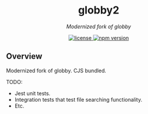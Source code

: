 <h1 align="center">globby2</h1>
<p align="center">
  <em>Modernized fork of globby</em>
</p>

<p align="center">
  <a href="https://img.shields.io/badge/License-MIT-green.svg" target="_blank">
    <img src="https://img.shields.io/badge/License-MIT-green.svg" alt="license" />
  </a>
  <a href="https://badge.fury.io/js/globby.svg" target="_blank">
    <img src="https://badge.fury.io/js/{{npm-package-name}}.svg" alt="npm version" />
  </a>
</p>

## Overview

Modernized fork of globby. CJS bundled.

TODO:

* Jest unit tests.
* Integration tests that test file searching functionality.
* Etc.
